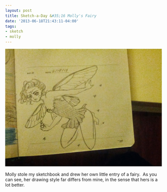```yaml
---
layout: post
title: Sketch-a-Day &#35;16 Molly's Fairy
date: '2013-06-18T21:43:11-04:00'
tags:
- sketch
- molly
---
```

![](/images/sketches/sad16-molly-fairy.jpg)

Molly stole my sketchbook and drew her own little entry of a fairy.  As you can see, her drawing style far differs from mine, in the sense that hers is a lot better.  
